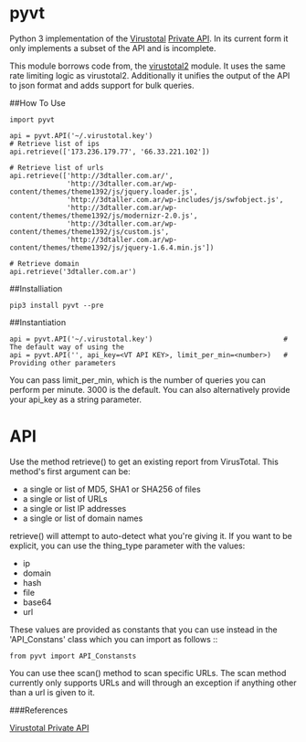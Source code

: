 pyvt
====

Python 3 implementation of the [Virustotal](https://www.virustotal.com/) [Private API](https://www.virustotal.com/en/documentation/private-api/).
In its current form it only implements a subset of the API and is incomplete. 

This module borrows code from, the [virustotal2](https://github.com/Phillipmartin/virustotal2) module.
It uses the same rate limiting logic as virustotal2. Additionally it unifies the output of the API to json format and adds support for bulk queries.


##How To Use

    import pyvt

    api = pyvt.API('~/.virustotal.key')
    # Retrieve list of ips
    api.retrieve(['173.236.179.77', '66.33.221.102'])
    
    # Retrieve list of urls
    api.retrieve(['http://3dtaller.com.ar/',
                  'http://3dtaller.com.ar/wp-content/themes/theme1392/js/jquery.loader.js',
                  'http://3dtaller.com.ar/wp-includes/js/swfobject.js',
                  'http://3dtaller.com.ar/wp-content/themes/theme1392/js/modernizr-2.0.js',
                  'http://3dtaller.com.ar/wp-content/themes/theme1392/js/custom.js',
                  'http://3dtaller.com.ar/wp-content/themes/theme1392/js/jquery-1.6.4.min.js'])
                  
    # Retrieve domain
    api.retrieve('3dtaller.com.ar')
    

##Installiation


    pip3 install pyvt --pre


##Instantiation


    api = pyvt.API('~/.virustotal.key')                                # The default way of using the 
    api = pyvt.API('', api_key=<VT API KEY>, limit_per_min=<number>)   # Providing other parameters

You can pass limit_per_min, which is the number of queries you can perform per minute.  3000 is the default.
You can also alternatively provide your api_key as a string parameter.


API
===

Use the method retrieve() to get an existing report from VirusTotal.  This method's first argument can be:

- a single or list of MD5, SHA1 or SHA256 of files
- a single or list of URLs
- a single or list IP addresses
- a single or list of domain names

retrieve() will attempt to auto-detect what you're giving it.  If you want to be explicit, you can use the thing_type parameter with the values:

- ip
- domain
- hash
- file
- base64
- url

These values are provided as constants that you can use instead in the 'API_Constans' class which you can import as follows
::
    
    from pyvt import API_Constansts


You can use thee scan() method to scan specific URLs. The scan method currently only supports URLs and will through an exception if
anything other than a url is given to it.

###References

[Virustotal Private API](https://www.virustotal.com/en/documentation/private-api/)


